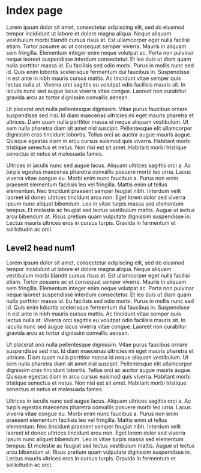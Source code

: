 # Index page

Lorem ipsum dolor sit amet, consectetur adipiscing elit, sed do eiusmod tempor incididunt ut labore et dolore magna aliqua. Neque aliquam vestibulum morbi blandit cursus risus at. Est ullamcorper eget nulla facilisi etiam. Tortor posuere ac ut consequat semper viverra. Mauris in aliquam sem fringilla. Elementum integer enim neque volutpat ac. Porta non pulvinar neque laoreet suspendisse interdum consectetur. Et leo duis ut diam quam nulla porttitor massa id. Eu facilisis sed odio morbi. Purus in mollis nunc sed id. Quis enim lobortis scelerisque fermentum dui faucibus in. Suspendisse in est ante in nibh mauris cursus mattis. Ac tincidunt vitae semper quis lectus nulla at. Viverra orci sagittis eu volutpat odio facilisis mauris sit. In iaculis nunc sed augue lacus viverra vitae congue. Laoreet non curabitur gravida arcu ac tortor dignissim convallis aenean.

Ut placerat orci nulla pellentesque dignissim. Vitae purus faucibus ornare suspendisse sed nisi. Id diam maecenas ultricies mi eget mauris pharetra et ultrices. Diam quam nulla porttitor massa id neque aliquam vestibulum. Ut sem nulla pharetra diam sit amet nisl suscipit. Pellentesque elit ullamcorper dignissim cras tincidunt lobortis. Tellus orci ac auctor augue mauris augue. Quisque egestas diam in arcu cursus euismod quis viverra. Habitant morbi tristique senectus et netus. Non nisi est sit amet. Habitant morbi tristique senectus et netus et malesuada fames.

Ultrices in iaculis nunc sed augue lacus. Aliquam ultrices sagittis orci a. Ac turpis egestas maecenas pharetra convallis posuere morbi leo urna. Lacus viverra vitae congue eu. Morbi enim nunc faucibus a. Purus non enim praesent elementum facilisis leo vel fringilla. Mattis enim ut tellus elementum. Nec tincidunt praesent semper feugiat nibh. Interdum velit laoreet id donec ultrices tincidunt arcu non. Eget lorem dolor sed viverra ipsum nunc aliquet bibendum. Leo in vitae turpis massa sed elementum tempus. Et molestie ac feugiat sed lectus vestibulum mattis. Augue ut lectus arcu bibendum at. Risus pretium quam vulputate dignissim suspendisse in. Lectus mauris ultrices eros in cursus turpis. Gravida in fermentum et sollicitudin ac orci.

## Level2 head num1

Lorem ipsum dolor sit amet, consectetur adipiscing elit, sed do eiusmod tempor incididunt ut labore et dolore magna aliqua. Neque aliquam vestibulum morbi blandit cursus risus at. Est ullamcorper eget nulla facilisi etiam. Tortor posuere ac ut consequat semper viverra. Mauris in aliquam sem fringilla. Elementum integer enim neque volutpat ac. Porta non pulvinar neque laoreet suspendisse interdum consectetur. Et leo duis ut diam quam nulla porttitor massa id. Eu facilisis sed odio morbi. Purus in mollis nunc sed id. Quis enim lobortis scelerisque fermentum dui faucibus in. Suspendisse in est ante in nibh mauris cursus mattis. Ac tincidunt vitae semper quis lectus nulla at. Viverra orci sagittis eu volutpat odio facilisis mauris sit. In iaculis nunc sed augue lacus viverra vitae congue. Laoreet non curabitur gravida arcu ac tortor dignissim convallis aenean.

Ut placerat orci nulla pellentesque dignissim. Vitae purus faucibus ornare suspendisse sed nisi. Id diam maecenas ultricies mi eget mauris pharetra et ultrices. Diam quam nulla porttitor massa id neque aliquam vestibulum. Ut sem nulla pharetra diam sit amet nisl suscipit. Pellentesque elit ullamcorper dignissim cras tincidunt lobortis. Tellus orci ac auctor augue mauris augue. Quisque egestas diam in arcu cursus euismod quis viverra. Habitant morbi tristique senectus et netus. Non nisi est sit amet. Habitant morbi tristique senectus et netus et malesuada fames.

Ultrices in iaculis nunc sed augue lacus. Aliquam ultrices sagittis orci a. Ac turpis egestas maecenas pharetra convallis posuere morbi leo urna. Lacus viverra vitae congue eu. Morbi enim nunc faucibus a. Purus non enim praesent elementum facilisis leo vel fringilla. Mattis enim ut tellus elementum. Nec tincidunt praesent semper feugiat nibh. Interdum velit laoreet id donec ultrices tincidunt arcu non. Eget lorem dolor sed viverra ipsum nunc aliquet bibendum. Leo in vitae turpis massa sed elementum tempus. Et molestie ac feugiat sed lectus vestibulum mattis. Augue ut lectus arcu bibendum at. Risus pretium quam vulputate dignissim suspendisse in. Lectus mauris ultrices eros in cursus turpis. Gravida in fermentum et sollicitudin ac orci.